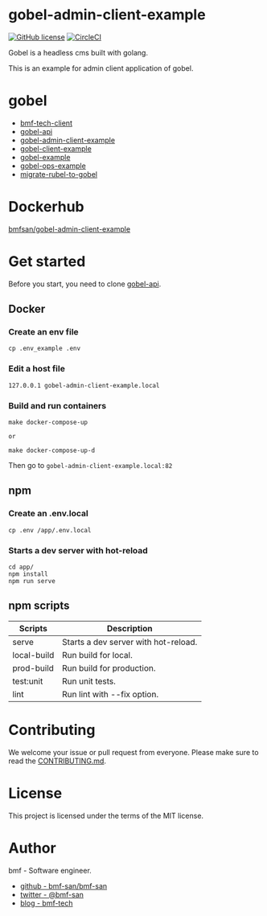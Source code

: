 # gobel-admin-client-example
[![GitHub license](https://img.shields.io/github/license/bmf-san/gobel-admin-client-example)](https://github.com/bmf-san/gobel-admin-client-example/blob/master/LICENSE)
[![CircleCI](https://circleci.com/gh/bmf-san/gobel-admin-client-example.svg?style=svg)](https://circleci.com/gh/bmf-san/gobel-admin-client-example)

Gobel is a headless cms built with golang. 

This is an example for admin client application of gobel.

# gobel
- [bmf-tech-client](https://github.com/bmf-san/bmf-tech-client)
- [gobel-api](https://github.com/bmf-san/gobel-api)
- [gobel-admin-client-example](https://github.com/bmf-san/gobel-admin-client-example)
- [gobel-client-example](https://github.com/bmf-san/gobel-client-example)
- [gobel-example](https://github.com/bmf-san/gobel-example)
- [gobel-ops-example](https://github.com/bmf-san/gobel-ops-example)
- [migrate-rubel-to-gobel](https://github.com/bmf-san/migrate-rubel-to-gobel)

# Dockerhub
[bmfsan/gobel-admin-client-example](https://hub.docker.com/r/bmfsan/gobel-admin-client-example)

# Get started
Before you start, you need to clone [gobel-api](https://github.com/bmf-san/gobel-api).

## Docker
### Create an env file
```
cp .env_example .env
```

### Edit a host file
```
127.0.0.1 gobel-admin-client-example.local
```

### Build and run containers
```
make docker-compose-up

or

make docker-compose-up-d
```

Then go to `gobel-admin-client-example.local:82`

## npm
### Create an .env.local
```
cp .env /app/.env.local
```

### Starts a dev server with hot-reload
```
cd app/
npm install
npm run serve
```

## npm scripts
|   Scripts   |             Description              |
| ----------- | ------------------------------------ |
| serve       | Starts a dev server with hot-reload. |
| local-build | Run build for local.                 |
| prod-build  | Run build for production.            |
| test:unit   | Run unit tests.                      |
| lint        | Run lint with --fix option.          |

# Contributing
We welcome your issue or pull request from everyone.
Please make sure to read the [CONTRIBUTING.md](https://github.com/bmf-san/gobel-admin-client-example/.github/CONTRIBUTING.md).

# License
This project is licensed under the terms of the MIT license.

# Author
bmf - Software engineer.

- [github - bmf-san/bmf-san](https://github.com/bmf-san/bmf-san)
- [twitter - @bmf-san](https://twitter.com/bmf_san)
- [blog - bmf-tech](http://bmf-tech.com/)
